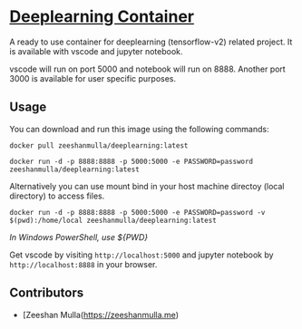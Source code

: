 # [Deeplearning Container](https://hub.docker.com/r/zeeshanmulla/Docker--Hub-Repo/deeplearning)

A ready to use container for deeplearning (tensorflow-v2) related project. It is available with vscode and jupyter notebook.

vscode will run on port 5000 and notebook will run on 8888. Another port 3000 is available for user specific purposes.

## Usage
You can download and run this image using the following commands:

	docker pull zeeshanmulla/deeplearning:latest
	
	docker run -d -p 8888:8888 -p 5000:5000 -e PASSWORD=password zeeshanmulla/deeplearning:latest

Alternatively you can use mount bind in your host machine directoy (local directory) to access files.

	docker run -d -p 8888:8888 -p 5000:5000 -e PASSWORD=password -v $(pwd):/home/local zeeshanmulla/deeplearning:latest 

*In Windows PowerShell, use ${PWD}*

Get vscode by visiting `http://localhost:5000` and jupyter notebook by `http://localhost:8888` in your browser.

## Contributors
* [Zeeshan Mulla(https://zeeshanmulla.me)